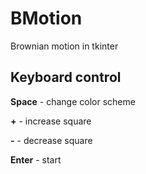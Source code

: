 # BMotion
Brownian motion in tkinter

## Keyboard control

**Space** - change color scheme

**+** - increase square

**-** - decrease square

**Enter** - start

